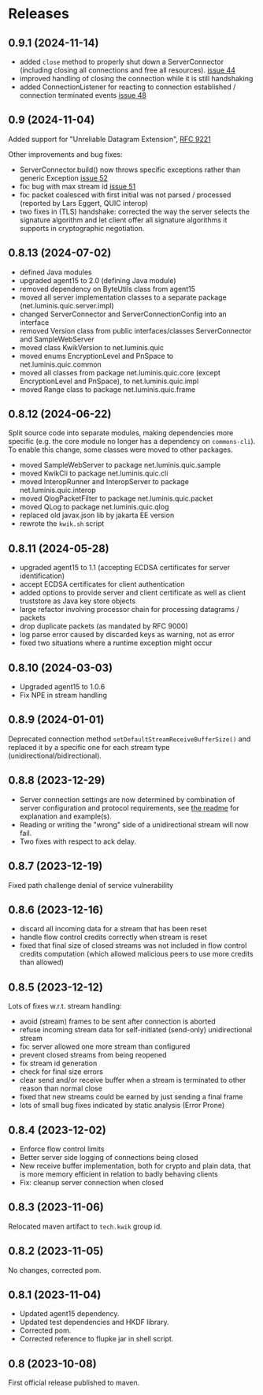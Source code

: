 # Releases

## 0.9.1 (2024-11-14)


- added `close` method to properly shut down a ServerConnector (including closing all connections and free all resources).
  [issue 44](https://github.com/ptrd/kwik/issues/44)
- improved handling of closing the connection while it is still handshaking
- added ConnectionListener for reacting to connection established / connection terminated events
  [issue 48](https://github.com/ptrd/kwik/issues/48)

## 0.9 (2024-11-04)

Added support for "Unreliable Datagram Extension", [RFC 9221](https://www.rfc-editor.org/rfc/rfc9221.html)

Other improvements and bug fixes:
- ServerConnector.build() now throws specific exceptions rather than generic Exception [issue 52](https://github.com/ptrd/kwik/issues/52)
- fix: bug with max stream id [issue 51](https://github.com/ptrd/kwik/issues/51)
- fix: packet coalesced with first initial was not parsed / processed (reported by Lars Eggert, QUIC interop)
- two fixes in (TLS) handshake: corrected the way the server selects the signature algorithm
  and let client offer all signature algorithms it supports in cryptographic negotiation.

## 0.8.13 (2024-07-02)

- defined Java modules
- upgraded agent15 to 2.0 (defining Java module)
- removed dependency on ByteUtils class from agent15
- moved all server implementation classes to a separate package (net.luminis.quic.server.impl)
- changed ServerConnector and ServerConnectionConfig into an interface
- removed Version class from public interfaces/classes ServerConnector and SampleWebServer
- moved class KwikVersion to net.luminis.quic
- moved enums EncryptionLevel and PnSpace to net.luminis.quic.common
- moved all classes from package net.luminis.quic.core (except EncryptionLevel and PnSpace), to net.luminis.quic.impl 
- moved Range class to package net.luminis.quic.frame

## 0.8.12 (2024-06-22)

Split source code into separate modules, making dependencies more specific (e.g. the core module no longer has a 
dependency on `commons-cli`). To enable this change, some classes were moved to other packages.

- moved SampleWebServer to package net.luminis.quic.sample
- moved KwikCli to package net.luminis.quic.cli
- moved InteropRunner and InteropServer to package net.luminis.quic.interop
- moved QlogPacketFilter to package net.luminis.quic.packet
- moved QLog to package net.luminis.quic.qlog
- replaced old javax.json lib by jakarta EE version
- rewrote the `kwik.sh` script

## 0.8.11 (2024-05-28)

- upgraded agent15 to 1.1 (accepting ECDSA certificates for server identification)
- accept ECDSA certificates for client authentication
- added options to provide server and client certificate as well as client truststore as Java key store objects
- large refactor involving processor chain for processing datagrams / packets
- drop duplicate packets (as mandated by RFC 9000)
- log parse error caused by discarded keys as warning, not as error
- fixed two situations where a runtime exception might occur

## 0.8.10 (2024-03-03)

- Upgraded agent15 to 1.0.6
- Fix NPE in stream handling

## 0.8.9 (2024-01-01)

Deprecated connection method `setDefaultStreamReceiveBufferSize()` and replaced it by a specific one for each stream type (unidirectional/bidirectional).  

## 0.8.8 (2023-12-29)

- Server connection settings are now determined by combination of server configuration and protocol requirements, 
  see [the readme](readme.md) for explanation and example(s).
- Reading or writing the "wrong" side of a unidirectional stream will now fail. 
- Two fixes with respect to ack delay.

## 0.8.7 (2023-12-19)

Fixed path challenge denial of service vulnerability

## 0.8.6 (2023-12-16)

- discard all incoming data for a stream that has been reset 
- handle flow control credits correctly when stream is reset 
- fixed that final size of closed streams was not included in flow control credits computation (which allowed malicious peers to use more credits than allowed)

## 0.8.5 (2023-12-12)

Lots of fixes w.r.t. stream handling:
- avoid (stream) frames to be sent after connection is aborted
- refuse incoming stream data for self-initiated (send-only) unidirectional stream
- fix: server allowed one more stream than configured
- prevent closed streams from being reopened
- fix stream id generation
- check for final size errors
- clear send and/or receive buffer when a stream is terminated to other reason than normal close
- fixed that new streams could be earned by just sending a final frame
- lots of small bug fixes indicated by static analysis (Error Prone)

## 0.8.4 (2023-12-02)

- Enforce flow control limits
- Better server side logging of connections being closed
- New receive buffer implementation, both for crypto and plain data, that is more memory efficient in relation to badly
  behaving clients
- Fix: cleanup server connection when closed

## 0.8.3 (2023-11-06)

Relocated maven artifact to `tech.kwik` group id.

## 0.8.2 (2023-11-05)

No changes, corrected pom.

## 0.8.1 (2023-11-04)

- Updated agent15 dependency.
- Updated test dependencies and HKDF library.
- Corrected pom.
- Corrected reference to flupke jar in shell script.

## 0.8 (2023-10-08)

First official release published to maven.
